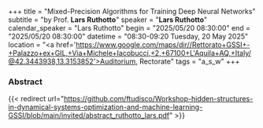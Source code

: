 +++
title = "Mixed-Precision Algorithms for Training Deep Neural Networks"
subtitle = "by Prof. **Lars Ruthotto**"
speaker = "**Lars Ruthotto**"
calendar_speaker = "Lars Ruthotto"
begin = "2025/05/20  08:30:00"
end = "2025/05/20  08:30:00"
datetime = "08:30-09:20 Tuesday, 20 May 2025"
location = "<a href='https://www.google.com/maps/dir//Rettorato+GSSI+-+Palazzo+ex+GIL,+Via+Michele+Iacobucci,+2,+67100+L'Aquila+AQ,+Italy/@42.3443938,13.3153852'>Auditorium, Rectorate</a>"
tags = "a_s_w"
+++

### Abstract
{{< redirect url="https://github.com/ftudisco/Workshop-hidden-structures-in-dynamical-systems-optimization-and-machine-learning-GSSI/blob/main/invited/abstract_ruthotto_lars.pdf" >}}
